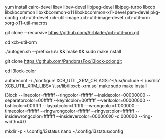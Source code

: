 yum install cairo-devel libev libev-devel libjpeg-devel libjpeg-turbo libxcb libxkbcommon libxkbcommon-x11 libxkbcommon-x11-devel pam-devel pkg-config xcb-util-devel xcb-util-image xcb-util-image-devel xcb-util-xrm xorg-x11-util-macros

git clone --recursive https://github.com/Airblader/xcb-util-xrm.git

cd xcb-util-xrm

./autogen.sh --prefix=/usr && make && sudo make install

git clone https://github.com/PandorasFox/i3lock-color.git

cd i3lock-color

autoreconf -i
./configure XCB_UTIL_XRM_CFLAGS='-I/usr/include -L/usr/lib' XCB_UTIL_XRM_LIBS='/usr/lib/libxcb-xrm.so'
make
sudo make install


i3lock --linecolor=ffffffff --ringcolor=ffffffff --insidecolor=00000000 --separatorcolor=00ffffff --keyhlcolor=00ffffff --verifcolor=00000000 --bshlcolor=00ffffff --layoutcolor=ffffffff --wrongcolor=ff000000 --timecolor=ffffffff --ringwrongcolor=ffffffff --ringvercolor=ffffffff --insidewrongcolor=ffffffff  --insidevercolor=00000000 -c 000000 --ring-width=4.0

mkdir -p ~/.config/i3status
nano ~/.config/i3status/config